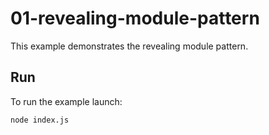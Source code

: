 # 01-revealing-module-pattern

This example demonstrates the revealing module pattern.

## Run

To run the example launch:

```bash
node index.js
```